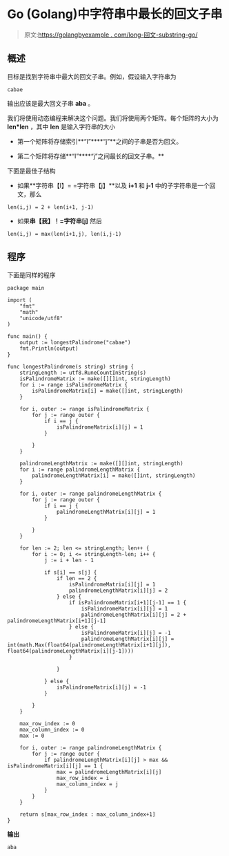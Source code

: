 # Go (Golang)中字符串中最长的回文子串

> 原文:[https://golangbyexample . com/long-回文-substring-go/](https://golangbyexample.com/longest-palindromic-substring-go/)

## **概述**

目标是找到字符串中最大的回文子串。例如，假设输入字符串为

```
cabae
```

输出应该是最大回文子串 **aba** 。

我们将使用动态编程来解决这个问题。我们将使用两个矩阵。每个矩阵的大小为 **len*len** ，其中 **len** 是输入字符串的大小

*   第一个矩阵将存储索引**“I”****“j”**之间的子串是否为回文。

*   第二个矩阵将存储**“I”****“j”之间最长的回文子串。**

下面是最佳子结构

*   如果**字符串【I】= =字符串【j】**以及 **i+1** 和 **j-1** 中的子字符串是一个回文，那么

```
len(i,j) = 2 + len(i+1, j-1)
```

*   如果**串【我】！=字符串[j]** 然后

```
len(i,j) = max(len(i+1,j), len(i,j-1)
```

## **程序**

下面是同样的程序

```
package main

import (
	"fmt"
	"math"
	"unicode/utf8"
)

func main() {
	output := longestPalindrome("cabae")
	fmt.Println(output)
}

func longestPalindrome(s string) string {
	stringLength := utf8.RuneCountInString(s)
	isPalindromeMatrix := make([][]int, stringLength)
	for i := range isPalindromeMatrix {
		isPalindromeMatrix[i] = make([]int, stringLength)
	}

	for i, outer := range isPalindromeMatrix {
		for j := range outer {
			if i == j {
				isPalindromeMatrix[i][j] = 1
			}

		}
	}

	palindromeLengthMatrix := make([][]int, stringLength)
	for i := range palindromeLengthMatrix {
		palindromeLengthMatrix[i] = make([]int, stringLength)
	}

	for i, outer := range palindromeLengthMatrix {
		for j := range outer {
			if i == j {
				palindromeLengthMatrix[i][j] = 1
			}

		}
	}

	for len := 2; len <= stringLength; len++ {
		for i := 0; i <= stringLength-len; i++ {
			j := i + len - 1

			if s[i] == s[j] {
				if len == 2 {
					isPalindromeMatrix[i][j] = 1
					palindromeLengthMatrix[i][j] = 2
				} else {
					if isPalindromeMatrix[i+1][j-1] == 1 {
						isPalindromeMatrix[i][j] = 1
						palindromeLengthMatrix[i][j] = 2 + palindromeLengthMatrix[i+1][j-1]
					} else {
						isPalindromeMatrix[i][j] = -1
						palindromeLengthMatrix[i][j] = int(math.Max(float64(palindromeLengthMatrix[i+1][j]), float64(palindromeLengthMatrix[i][j-1])))
					}

				}

			} else {
				isPalindromeMatrix[i][j] = -1
			}

		}
	}

	max_row_index := 0
	max_column_index := 0
	max := 0

	for i, outer := range palindromeLengthMatrix {
		for j := range outer {
			if palindromeLengthMatrix[i][j] > max && isPalindromeMatrix[i][j] == 1 {
				max = palindromeLengthMatrix[i][j]
				max_row_index = i
				max_column_index = j
			}
		}
	}

	return s[max_row_index : max_column_index+1]
}
```

**输出**

```
aba
```